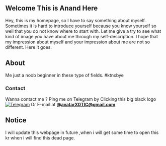 ## Welcome This is Anand Here

Hey, this is my homepage, so I have to say something about myself. Sometimes it is hard to introduce yourself because you know yourself so well that you do not know where to start with. Let me give a try to see what kind of image you have about me through my self-description. I hope that my impression about myself and your impression about me are not so different. Here it goes.

## About
Me just a noob beginner in these type of fields. #ktnxbye 


### Contact

Wanna contact me ? Ping me on Telegram by Clicking this big black logo
 [![Telegram](https://cdn.jsdelivr.net/npm/simple-icons@3.2.0/icons/telegram.svg)](https://telegram.dog/refundisillegal)
Or
 E-mail at **@avatarX0TIC@gmail.com**

## Notice
I will update this webpage in future ,when i will get some time to open this kr when i will find this dead page.
